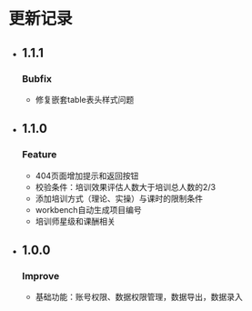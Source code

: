# 更新记录
- ## 1.1.1
  ### Bubfix
  - 修复嵌套table表头样式问题
- ## 1.1.0
  ### Feature
  - 404页面增加提示和返回按钮
  - 校验条件：培训效果评估人数大于培训总人数的2/3
  - 添加培训方式（理论、实操）与课时的限制条件
  - workbench自动生成项目编号
  - 培训师星级和课酬相关
- ## 1.0.0
  ### Improve
  - 基础功能：账号权限、数据权限管理，数据导出，数据录入